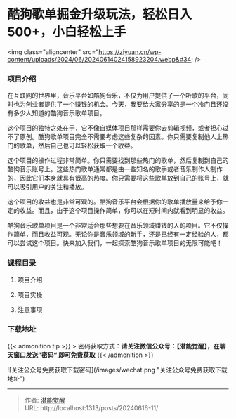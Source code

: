 # 酷狗歌单掘金升级玩法，轻松日入500&#43;，小白轻松上手


&lt;img class=&#34;aligncenter&#34; src=&#34;https://ziyuan.cn/wp-content/uploads/2024/06/20240614024158923204.webp&#34;  /&gt;

###  项目介绍

在互联网的世界里，音乐平台如酷狗音乐，不仅为用户提供了一个听歌的平台，同时也为创业者提供了一个赚钱的机会。今天，我要给大家分享的是一个冷门且还没有多少人知道的酷狗音乐歌单项目。

这个项目的独特之处在于，它不像自媒体项目那样需要你去剪辑视频，或者担心过不了原创。酷狗歌单项目完全不需要考虑这些复杂的因素。你只需要复制他人上热门的歌单，然后自己也可以轻松获取一个收益。

这个项目的操作过程非常简单。你只需要找到那些热门的歌单，然后复制到自己的酷狗音乐账号上。这些热门歌单通常都是由一些知名的歌手或者音乐制作人制作的，因此它们本身就具有很高的热度。你只需要将这些歌单放到自己的账号上，就可以吸引用户的关注和播放。

这个项目的收益也是非常可观的。酷狗音乐平台会根据你的歌单播放量来给予你一定的收益。而且，由于这个项目操作简单，你可以在短时间内就看到明显的收益。

酷狗音乐歌单项目是一个非常适合那些想要在音乐领域赚钱的人的项目。它不仅操作简单，而且收益可观。无论你是音乐领域的新手，还是已经有一定经验的人，都可以尝试这个项目。快来加入我们，一起探索酷狗音乐歌单项目的无限可能吧！


###  课程目录

 1. 项目介绍

 1. 项目实操

 1. 注意事项



### 下载地址




{{&lt; admonition tip &gt;}}
&gt; 密码获取方式：**请关注微信公众号：【潜能觉醒】，在聊天窗口发送”密码“ 即可免费获取**
{{&lt; /admonition &gt;}}


![关注公众号免费获取下载密码](/images/wechat.png &#34;关注公众号免费获取下载地址&#34;)

---

> 作者: [潜能觉醒](https://nav8.top)  
> URL: http://localhost:1313/posts/20240616-11/  

